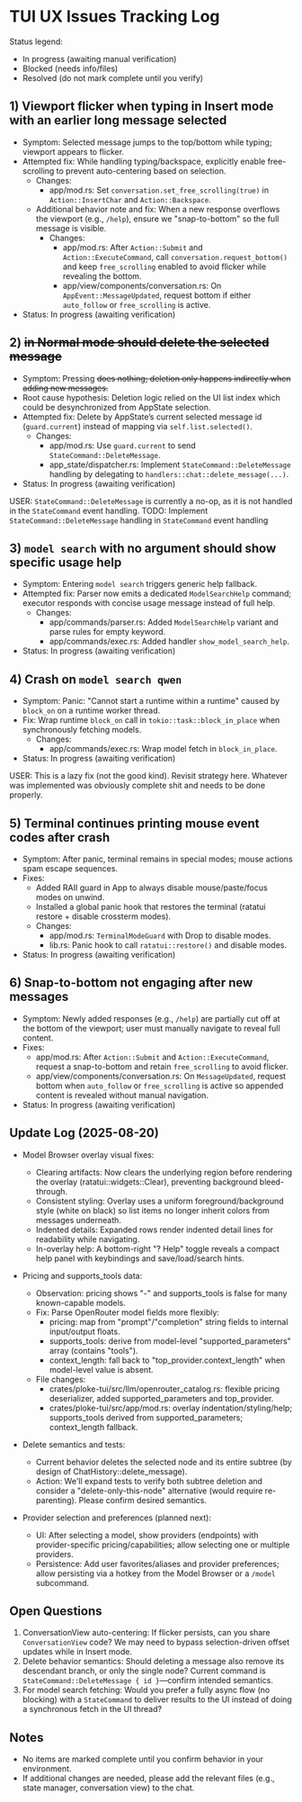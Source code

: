 # TUI UX Issues Tracking Log

Status legend:
- In progress (awaiting manual verification)
- Blocked (needs info/files)
- Resolved (do not mark complete until you verify)

## 1) Viewport flicker when typing in Insert mode with an earlier long message selected
- Symptom: Selected message jumps to the top/bottom while typing; viewport appears to flicker.
- Attempted fix: While handling typing/backspace, explicitly enable free-scrolling to prevent auto-centering based on selection.
  - Changes:
    - app/mod.rs: Set `conversation.set_free_scrolling(true)` in `Action::InsertChar` and `Action::Backspace`.
  - Additional behavior note and fix: When a new response overflows the viewport (e.g., `/help`), ensure we "snap-to-bottom" so the full message is visible.
    - Changes:
      - app/mod.rs: After `Action::Submit` and `Action::ExecuteCommand`, call `conversation.request_bottom()` and keep `free_scrolling` enabled to avoid flicker while revealing the bottom.
      - app/view/components/conversation.rs: On `AppEvent::MessageUpdated`, request bottom if either `auto_follow` or `free_scrolling` is active.
- Status: In progress (awaiting verification)

## 2) <Del> in Normal mode should delete the selected message
- Symptom: Pressing <Del> does nothing; deletion only happens indirectly when adding new messages.
- Root cause hypothesis: Deletion logic relied on the UI list index which could be desynchronized from AppState selection.
- Attempted fix: Delete by AppState’s current selected message id (`guard.current`) instead of mapping via `self.list.selected()`.
  - Changes:
    - app/mod.rs: Use `guard.current` to send `StateCommand::DeleteMessage`.
    - app_state/dispatcher.rs: Implement `StateCommand::DeleteMessage` handling by delegating to `handlers::chat::delete_message(...)`.
- Status: In progress (awaiting verification)

USER: `StateCommand::DeleteMessage` is currently a no-op, as it is not handled in the `StateCommand` event handling. TODO: Implement `StateCommand::DeleteMessage` handling in `StateCommand` event handling

## 3) `model search` with no argument should show specific usage help
- Symptom: Entering `model search` triggers generic help fallback.
- Attempted fix: Parser now emits a dedicated `ModelSearchHelp` command; executor responds with concise usage message instead of full help.
  - Changes:
    - app/commands/parser.rs: Added `ModelSearchHelp` variant and parse rules for empty keyword.
    - app/commands/exec.rs: Added handler `show_model_search_help`.
- Status: In progress (awaiting verification)

## 4) Crash on `model search qwen`
- Symptom: Panic: "Cannot start a runtime within a runtime" caused by `block_on` on a runtime worker thread.
- Fix: Wrap runtime `block_on` call in `tokio::task::block_in_place` when synchronously fetching models.
  - Changes:
    - app/commands/exec.rs: Wrap model fetch in `block_in_place`.
- Status: In progress (awaiting verification)

USER: This is a lazy fix (not the good kind). Revisit strategy here. Whatever was implemented was obviously complete shit and needs to be done properly.

## 5) Terminal continues printing mouse event codes after crash
- Symptom: After panic, terminal remains in special modes; mouse actions spam escape sequences.
- Fixes:
  - Added RAII guard in App to always disable mouse/paste/focus modes on unwind.
  - Installed a global panic hook that restores the terminal (ratatui restore + disable crossterm modes).
  - Changes:
    - app/mod.rs: `TerminalModeGuard` with Drop to disable modes.
    - lib.rs: Panic hook to call `ratatui::restore()` and disable modes.
- Status: In progress (awaiting verification)

## 6) Snap-to-bottom not engaging after new messages
- Symptom: Newly added responses (e.g., `/help`) are partially cut off at the bottom of the viewport; user must manually navigate to reveal full content.
- Fixes:
  - app/mod.rs: After `Action::Submit` and `Action::ExecuteCommand`, request a snap-to-bottom and retain `free_scrolling` to avoid flicker.
  - app/view/components/conversation.rs: On `MessageUpdated`, request bottom when `auto_follow` or `free_scrolling` is active so appended content is revealed without manual navigation.
- Status: In progress (awaiting verification)

## Update Log (2025-08-20)

- Model Browser overlay visual fixes:
  - Clearing artifacts: Now clears the underlying region before rendering the overlay (ratatui::widgets::Clear), preventing background bleed-through.
  - Consistent styling: Overlay uses a uniform foreground/background style (white on black) so list items no longer inherit colors from messages underneath.
  - Indented details: Expanded rows render indented detail lines for readability while navigating.
  - In-overlay help: A bottom-right "? Help" toggle reveals a compact help panel with keybindings and save/load/search hints.

- Pricing and supports_tools data:
  - Observation: pricing shows "-" and supports_tools is false for many known-capable models.
  - Fix: Parse OpenRouter model fields more flexibly:
    - pricing: map from "prompt"/"completion" string fields to internal input/output floats.
    - supports_tools: derive from model-level "supported_parameters" array (contains "tools").
    - context_length: fall back to "top_provider.context_length" when model-level value is absent.
  - File changes:
    - crates/ploke-tui/src/llm/openrouter_catalog.rs: flexible pricing deserializer, added supported_parameters and top_provider.
    - crates/ploke-tui/src/app/mod.rs: overlay indentation/styling/help; supports_tools derived from supported_parameters; context_length fallback.

- Delete semantics and tests:
  - Current behavior deletes the selected node and its entire subtree (by design of ChatHistory::delete_message).
  - Action: We'll expand tests to verify both subtree deletion and consider a "delete-only-this-node" alternative (would require re-parenting). Please confirm desired semantics.

- Provider selection and preferences (planned next):
  - UI: After selecting a model, show providers (endpoints) with provider-specific pricing/capabilities; allow selecting one or multiple providers.
  - Persistence: Add user favorites/aliases and provider preferences; allow persisting via a hotkey from the Model Browser or a `/model` subcommand.

## Open Questions
1. ConversationView auto-centering: If flicker persists, can you share `ConversationView` code? We may need to bypass selection-driven offset updates while in Insert mode.
2. Delete behavior semantics: Should deleting a message also remove its descendant branch, or only the single node? Current command is `StateCommand::DeleteMessage { id }`—confirm intended semantics.
3. For model search fetching: Would you prefer a fully async flow (no blocking) with a `StateCommand` to deliver results to the UI instead of doing a synchronous fetch in the UI thread?

## Notes
- No items are marked complete until you confirm behavior in your environment.
- If additional changes are needed, please add the relevant files (e.g., state manager, conversation view) to the chat.
